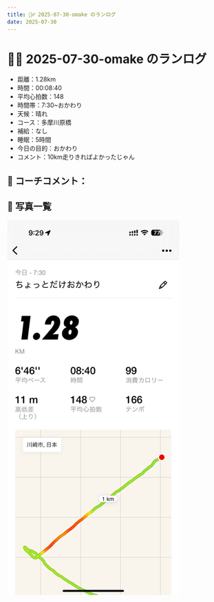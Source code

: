 ```yaml
---
title: 🏃‍♂️ 2025-07-30-omake のランログ
date: 2025-07-30
---
```


# 🏃‍♂️ 2025-07-30-omake のランログ

- 距離：1.28km
- 時間：00:08:40
- 平均心拍数：148
- 時間帯：7:30~おかわり
- 天候：晴れ
- コース：多摩川原橋
- 補給：なし
- 睡眠：5時間
- 今日の目的：おかわり
- コメント：10km走りきればよかったじゃん

## 📝 コーチコメント：

## 📸 写真一覧
<img src="/images/2025-07-30-02/IMG_4903.PNG" width="400" />
